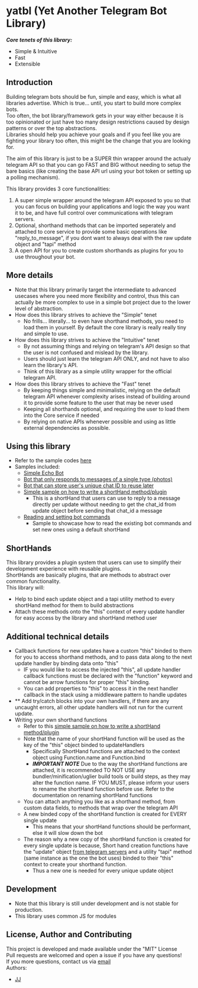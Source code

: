 # yatbl (Yet Another Telegram Bot Library)
***Core tenets of this library:***
- Simple & Intuitive
- Fast
- Extensible


## Introduction
Building telegram bots should be fun, simple and easy, which is what all libraries advertise. Which is true... until, you start to build more complex bots.  
Too often, the bot library/framework gets in your way either because it is too opinionated or just have too many design restrictions caused by design patterns or over the top abstractions.  
Libraries should help you achieve your goals and if you feel like you are fighting your library too often, this might be the change that you are looking for.  

The aim of this library is just to be a SUPER thin wrapper around the actualy telegram API so that you can go FAST and BIG without needing to setup the bare basics (like creating the base API url using your bot token or setting up a polling mechanism).  

This library provides 3 core functionalities:
1. A super simple wrapper around the telegram API exposed to you so that you can focus on building your applications and logic the way you want it to be, and have full control over communications with telegram servers.
2. Optional, shorthand methods that can be imported seperately and attached to core service to provide some basic operations like "reply_to_message", if you dont want to always deal with the raw update object and "tapi" method
3. A open API for you to create custom shorthands as plugins for you to use throughout your bot.


## More details
- Note that this library primarily target the intermediate to advanced usecases where you need more flexibility and control, thus this can actually be more complex to use in a simple bot project due to the lower level of abstraction.
- How does this library strives to achieve the "Simple" tenet
    - No frills... literally... to even have shorthand methods, you need to load them in yourself. By default the core library is really really tiny and simple to use.
- How does this library strives to achieve the "Intuitive" tenet
    - By not assuming things and relying on telegram's API design so that the user is not confused and mislead by the library.
    - Users should just learn the telegram API ONLY, and not have to also learn the library's API.
    - Think of this library as a simple utility wrapper for the official telegram API.
- How does this library strives to achieve the "Fast" tenet
    - By keeping things simple and minimalistic, relying on the default telegram API whenever complexity arises instead of building around it to provide some feature to the user that may be never used
    - Keeping all shorthands optional, and requiring the user to load them into the Core service if needed
    - By relying on native APIs whenever possible and using as little external dependencies as possible.


## Using this library
- Refer to the sample codes [here](./samples)
- Samples included:
    - [Simple Echo Bot](<./samples/simple echo bot.js>)
    - [Bot that only responds to messages of a single type (photos)](<./samples/single message type (photo).js>)
    - [Bot that can store user's unique chat ID to reuse later](<./samples/save user's chat_id to reply later.js>)
    - [Simple sample on how to write a shortHand method/plugin](<./samples/simple replyMessage shortHand.js>)
        - This is a shortHand that users can use to reply to a message directly per update without needing to get the chat_id from update object before sending that chat_id a message
    - [Reading and setting bot commands](<./samples/setting and reading bot commands.js>)
        - Sample to showcase how to read the existing bot commands and set new ones using a default shortHand

## ShortHands
This library provides a plugin system that users can use to simplify their development experience with reusable plugins.  
ShortHands are basically plugins, that are methods to abstract over common functionality.  
This library will:
- Help to bind each update object and a tapi utility method to every shortHand method for them to build abstractions
- Attach these methods onto the "this" context of every update handler for easy access by the library and shortHand method user

## Additional technical details
- Callback functions for new updates have a custom "this" binded to them for you to access shorthand methods, and to pass data along to the next update handler by binding data onto "this"
    - IF you would like to access the injected "this", all update handler callback functions must be declared with the "function" keyword and cannot be arrow functions for proper "this" binding.
    - You can add properties to "this" to access it in the next handler callback in the stack using a middleware pattern to handle updates
- ** Add try/catch blocks into your own handlers, if there are any uncaught errors, all other update handlers will not run for the current update.
- Writing your own shorthand functions
    - Refer to this [simple sample on how to write a shortHand method/plugin](<./samples/simple replyMessage shortHand.js>)
    - Note that the name of your shortHand function will be used as the key of the "this" object binded to updateHandlers
        - Specifically ShortHand functions are attached to the context object using Function.name and Function.bind
        - ***IMPORTANT NOTE*** Due to the way the shortHand functions are attached, it is recommended TO NOT USE any bundler/minification/uglier build tools or build steps, as they may alter the function name. IF YOU MUST, please inform your users to rename the shortHand function before use. Refer to the documentation on renaming shortHand functions
    - You can attach anything you like as a shorthand method, from custom data fields, to methods that wrap over the telegram API
    - A new binded copy of the shortHand function is created for EVERY single update
        - This means that your shortHand functions should be performant, else it will slow down the bot
    - The reason why a new copy of the shortHand function is created for every single update is because, Short hand creation functions have the "update" object [from telegram servers](https://core.telegram.org/bots/api#update) and a utility "tapi" method (same instance as the one the bot uses) binded to their "this" context to create your shorthand function.
        - Thus a new one is needed for every unique update object
<!-- - Update handlers can be asynchronous, but are not recommended to
    - This is because update handlers are awaited for and called one after the other
    - So if one of the handlers take really long to complete, the overall response will take extra long. Thus it is recommended to keep your update handlers as synchronous functions that call async methods without any awaits and let them complete in the background.
        - An example would be responding to a message using "tapi", where tapi is async.
        - The update handler should be synchronous and call tapi without awaiting for it, letting tapi run off in the background. -->



## Development
- Note that this library is still under development and is not stable for production.
- This library uses common JS for modules


## License, Author and Contributing
This project is developed and made available under the "MIT" License  
Pull requests are welcomed and open a issue if you have any questions!  
If you more questions, contact us via [email](mailto:developer@enkeldigital.com)  
Authors:
- [JJ](https://github.com/Jaimeloeuf)